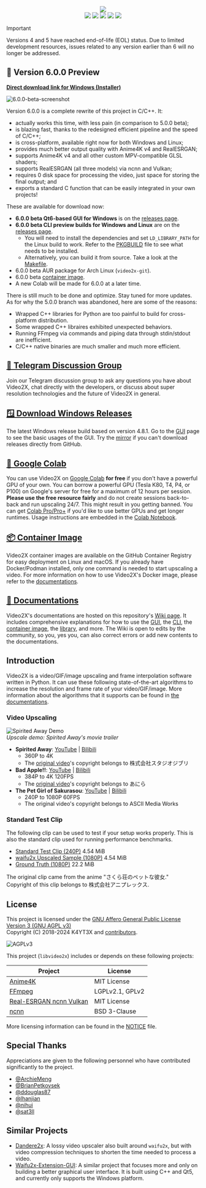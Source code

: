<p align="center">
   <img src="https://github.com/user-attachments/assets/5cd63373-e806-474f-94ec-6e04963bf90f"/>
   </br>
   <img src="https://img.shields.io/github/v/release/k4yt3x/video2x?style=flat-square"/>
   <img src="https://img.shields.io/github/actions/workflow/status/k4yt3x/video2x/build.yml?label=Build&style=flat-square"/>
   <img src="https://img.shields.io/github/downloads/k4yt3x/video2x/total?style=flat-square"/>
   <img src="https://img.shields.io/github/license/k4yt3x/video2x?style=flat-square"/>
   <img src="https://img.shields.io/badge/dynamic/json?color=%23e85b46&label=Patreon&query=data.attributes.patron_count&suffix=%20patrons&url=https%3A%2F%2Fwww.patreon.com%2Fapi%2Fcampaigns%2F4507807&style=flat-square"/>
</p>

> [!IMPORTANT]
> Versions 4 and 5 have reached end-of-life (EOL) status. Due to limited development resources, issues related to any version earlier than 6 will no longer be addressed.

## 🌟 Version 6.0.0 Preview

**[Direct download link for Windows (Installer)](https://github.com/k4yt3x/video2x/releases/download/6.0.0-beta.3/video2x-qt6-windows-amd64-installer.exe)**

![6.0.0-beta-screenshot](https://github.com/user-attachments/assets/25d4a5f0-43dd-49af-bbc6-369111c7474f)

Version 6.0.0 is a complete rewrite of this project in C/C++. It:

- actually works this time, with less pain (in comparison to 5.0.0 beta);
- is blazing fast, thanks to the redesigned efficient pipeline and the speed of C/C++;
- is cross-platform, available right now for both Windows and Linux;
- provides much better output quality with Anime4K v4 and RealESRGAN;
- supports Anime4K v4 and all other custom MPV-compatible GLSL shaders;
- supports RealESRGAN (all three models) via ncnn and Vulkan;
- requires 0 disk space for processing the video, just space for storing the final output; and
- exports a standard C function that can be easily integrated in your own projects!

These are available for download now:

- **6.0.0 beta Qt6-based GUI for Windows** is on the [releases page](https://github.com/k4yt3x/video2x/releases).
- **6.0.0 beta CLI preview builds for Windows and Linux** are on the [releases page](https://github.com/k4yt3x/video2x/releases).
  - You will need to install the dependencies and set `LD_LIBRARY_PATH` for the Linux build to work. Refer to the [PKGBUILD](PKGBUILD) file to see what needs to be installed.
  - Alternatively, you can build it from source. Take a look at the [Makefile](Makefile).
- 6.0.0 beta AUR package for Arch Linux (`video2x-git`).
- 6.0.0 beta [container image](https://github.com/k4yt3x/video2x/pkgs/container/video2x).
- A new Colab will be made for 6.0.0 at a later time.

There is still much to be done and optimize. Stay tuned for more updates. As for why the 5.0.0 branch was abandoned, here are some of the reasons:

- Wrapped C++ libraries for Python are too painful to build for cross-platform distribution.
- Some wrapped C++ libraires exhibited unexpected behaviors.
- Running FFmpeg via commands and piping data through stdin/stdout are inefficient.
- C/C++ native binaries are much smaller and much more efficient.

## [💬 Telegram Discussion Group](https://t.me/video2x)

Join our Telegram discussion group to ask any questions you have about Video2X, chat directly with the developers, or discuss about super resolution technologies and the future of Video2X in general.

## [🪟 Download Windows Releases](https://github.com/k4yt3x/video2x/releases/tag/4.8.1)

The latest Windows release build based on version 4.8.1. Go to the [GUI](https://github.com/k4yt3x/video2x/wiki/GUI) page to see the basic usages of the GUI. Try the [mirror](https://files.k4yt3x.com/Projects/Video2X/latest) if you can't download releases directly from GitHub.

## [📔 Google Colab](https://colab.research.google.com/drive/1gWEwcA9y57EsxwOjmLNmNMXPsafw0kGo)

You can use Video2X on [Google Colab](https://colab.research.google.com/) **for free** if you don't have a powerful GPU of your own. You can borrow a powerful GPU (Tesla K80, T4, P4, or P100) on Google's server for free for a maximum of 12 hours per session. **Please use the free resource fairly** and do not create sessions back-to-back and run upscaling 24/7. This might result in you getting banned. You can get [Colab Pro/Pro+](https://colab.research.google.com/signup/pricing) if you'd like to use better GPUs and get longer runtimes. Usage instructions are embedded in the [Colab Notebook](https://colab.research.google.com/drive/1gWEwcA9y57EsxwOjmLNmNMXPsafw0kGo).

## [📦 Container Image](https://github.com/k4yt3x/video2x/pkgs/container/video2x)

Video2X container images are available on the GitHub Container Registry for easy deployment on Linux and macOS. If you already have Docker/Podman installed, only one command is needed to start upscaling a video. For more information on how to use Video2X's Docker image, please refer to the [documentations](https://github.com/K4YT3X/video2x/wiki/Container).

## [📖 Documentations](https://github.com/k4yt3x/video2x/wiki)

Video2X's documentations are hosted on this repository's [Wiki page](https://github.com/k4yt3x/video2x/wiki). It includes comprehensive explanations for how to use the [GUI](https://github.com/k4yt3x/video2x/wiki/GUI), the [CLI](https://github.com/k4yt3x/video2x/wiki/CLI), the [container image](https://github.com/K4YT3X/video2x/wiki/Container), the [library](https://github.com/k4yt3x/video2x/wiki/Library), and more. The Wiki is open to edits by the community, so you, yes you, can also correct errors or add new contents to the documentations.

## Introduction

Video2X is a video/GIF/image upscaling and frame interpolation software written in Python. It can use these following state-of-the-art algorithms to increase the resolution and frame rate of your video/GIF/image. More information about the algorithms that it supports can be found in [the documentations](https://github.com/k4yt3x/video2x/wiki/Algorithms).

### Video Upscaling

![Spirited Away Demo](https://user-images.githubusercontent.com/21986859/49412428-65083280-f73a-11e8-8237-bb34158a545e.png)\
_Upscale demo: Spirited Away's movie trailer_

- **Spirited Away**: [YouTube](https://youtu.be/mGEfasQl2Zo) | [Bilibili](https://www.bilibili.com/video/BV1V5411471i/)
  - 360P to 4K
  - The [original video](https://www.youtube.com/watch?v=ByXuk9QqQkk)'s copyright belongs to 株式会社スタジオジブリ
- **Bad Apple!!**: [YouTube](https://youtu.be/A81rW_FI3cw) | [Bilibili](https://www.bilibili.com/video/BV16K411K7ue)
  - 384P to 4K 120FPS
  - The [original video](https://www.nicovideo.jp/watch/sm8628149)'s copyright belongs to あにら
- **The Pet Girl of Sakurasou**: [YouTube](https://youtu.be/M0vDI1HH2_Y) | [Bilibili](https://www.bilibili.com/video/BV14k4y167KP/)
  - 240P to 1080P 60FPS
  - The original video's copyright belongs to ASCII Media Works

### Standard Test Clip

The following clip can be used to test if your setup works properly. This is also the standard clip used for running performance benchmarks.

- [Standard Test Clip (240P)](https://files.k4yt3x.com/Resources/Videos/standard-test.mp4) 4.54 MiB
- [waifu2x Upscaled Sample (1080P)](https://files.k4yt3x.com/Resources/Videos/standard-waifu2x.mp4) 4.54 MiB
- [Ground Truth (1080P)](https://files.k4yt3x.com/Resources/Videos/standard-original.mp4) 22.2 MiB

The original clip came from the anime "さくら荘のペットな彼女."\
Copyright of this clip belongs to 株式会社アニプレックス.

## License

This project is licensed under the [GNU Affero General Public License Version 3 (GNU AGPL v3)](https://www.gnu.org/licenses/agpl-3.0.txt)\
Copyright (C) 2018-2024 K4YT3X and [contributors](https://github.com/k4yt3x/video2x/graphs/contributors).

![AGPLv3](https://www.gnu.org/graphics/agplv3-155x51.png)

This project (`libvideo2x`) includes or depends on these following projects:

| Project                                                                       | License         |
| ----------------------------------------------------------------------------- | --------------- |
| [Anime4K](https://github.com/bloc97/Anime4K)                                  | MIT License     |
| [FFmpeg](https://www.ffmpeg.org/)                                             | LGPLv2.1, GPLv2 |
| [Real-ESRGAN ncnn Vulkan](https://github.com/xinntao/Real-ESRGAN-ncnn-vulkan) | MIT License     |
| [ncnn](https://github.com/Tencent/ncnn)                                       | BSD 3-Clause    |

More licensing information can be found in the [NOTICE](NOTICE) file.

## Special Thanks

Appreciations are given to the following personnel who have contributed significantly to the project.

- [@ArchieMeng](https://github.com/archiemeng)
- [@BrianPetkovsek](https://github.com/BrianPetkovsek)
- [@ddouglas87](https://github.com/ddouglas87)
- [@lhanjian](https://github.com/lhanjian)
- [@nihui](https://github.com/nihui)
- [@sat3ll](https://github.com/sat3ll)

## Similar Projects

- [Dandere2x](https://github.com/CardinalPanda/dandere2x): A lossy video upscaler also built around `waifu2x`, but with video compression techniques to shorten the time needed to process a video.
- [Waifu2x-Extension-GUI](https://github.com/AaronFeng753/Waifu2x-Extension-GUI): A similar project that focuses more and only on building a better graphical user interface. It is built using C++ and Qt5, and currently only supports the Windows platform.
